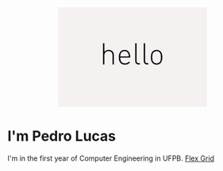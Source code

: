 <div align="center">
<img src="https://github.com/JovemPedr0/JovemPedr0/blob/main/hello.gif" >
</div>

# I'm Pedro Lucas
I'm in the first year of Computer Engineering in UFPB.
[Flex Grid](http://ci.ufpb.br/)
